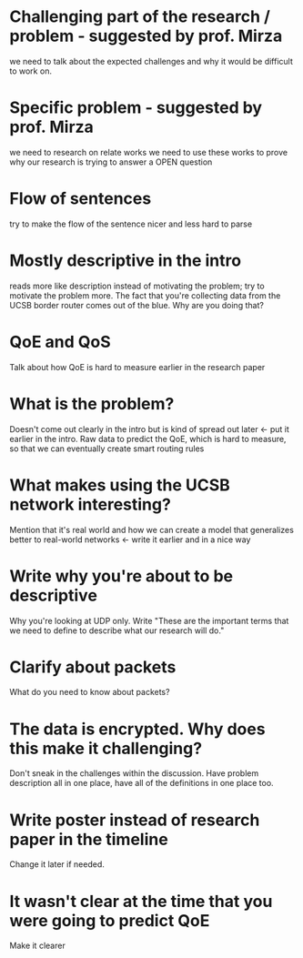 # Challenging part of the research / problem - suggested by prof. Mirza

we need to talk about the expected challenges and why it would be difficult to work on.

# Specific problem - suggested by prof. Mirza

we need to research on relate works
we need to use these works to prove why our research is trying to answer a OPEN question

# Flow of sentences

try to make the flow of the sentence nicer and less hard to parse

# Mostly descriptive in the intro

reads more like description instead of motivating the problem; try to motivate the problem more. The fact that you're collecting data from the UCSB border router comes out of the blue. Why are you doing that?

# QoE and QoS

Talk about how QoE is hard to measure earlier in the research paper

# What is the problem?

Doesn't come out clearly in the intro but is kind of spread out later <- put it earlier in the intro. Raw data to predict the QoE, which is hard to measure, so that we can eventually create smart routing rules

# What makes using the UCSB network interesting?

Mention that it's real world and how we can create a model that generalizes better to real-world networks <- write it earlier and in a nice way

# Write why you're about to be descriptive

Why you're looking at UDP only. Write "These are the important terms that we need to define to describe what our research will do."

# Clarify about packets

What do you need to know about packets?

# The data is encrypted. Why does this make it challenging?

Don't sneak in the challenges within the discussion. Have problem description all in one place, have all of the definitions in one place too.

# Write poster instead of research paper in the timeline

Change it later if needed.

# It wasn't clear at the time that you were going to predict QoE

Make it clearer
